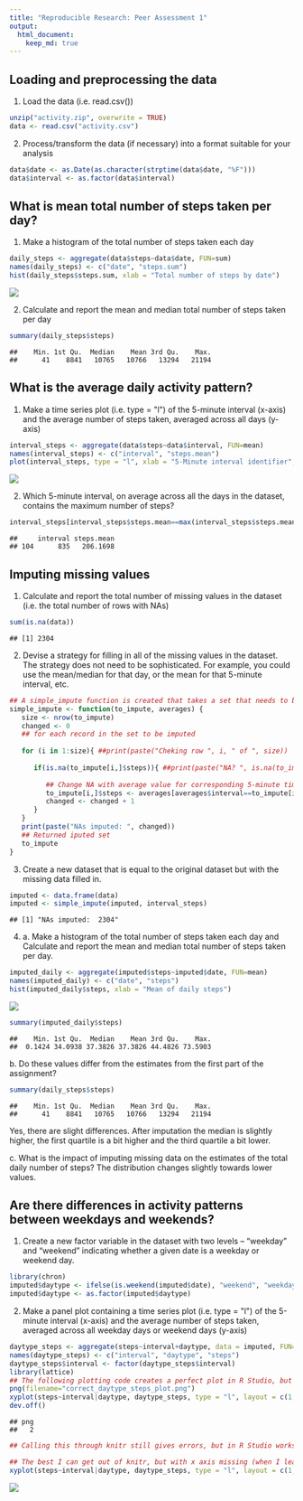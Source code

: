 ```yaml
---
title: "Reproducible Research: Peer Assessment 1"
output: 
  html_document:
    keep_md: true
---
```


## Loading and preprocessing the data

1. Load the data (i.e. read.csv())


```r
unzip("activity.zip", overwrite = TRUE)
data <- read.csv("activity.csv")
```

2. Process/transform the data (if necessary) into a format suitable for your
analysis

```r
data$date <- as.Date(as.character(strptime(data$date, "%F")))
data$interval <- as.factor(data$interval)
```

## What is mean total number of steps taken per day?

1. Make a histogram of the total number of steps taken each day


```r
daily_steps <- aggregate(data$steps~data$date, FUN=sum)
names(daily_steps) <- c("date", "steps.sum")
hist(daily_steps$steps.sum, xlab = "Total number of steps by date")
```

![](PA1_template_files/figure-html/unnamed-chunk-3-1.png)<!-- -->

2. Calculate and report the mean and median total number of steps taken
per day


```r
summary(daily_steps$steps)
```

```
##    Min. 1st Qu.  Median    Mean 3rd Qu.    Max. 
##      41    8841   10765   10766   13294   21194
```

## What is the average daily activity pattern?

1. Make a time series plot (i.e. type = "l") of the 5-minute interval (x-axis)
and the average number of steps taken, averaged across all days (y-axis)


```r
interval_steps <- aggregate(data$steps~data$interval, FUN=mean)
names(interval_steps) <- c("interval", "steps.mean")
plot(interval_steps, type = "l", xlab = "5-Minute interval identifier", ylab = "Average steps across all days")
```

![](PA1_template_files/figure-html/unnamed-chunk-5-1.png)<!-- -->

2. Which 5-minute interval, on average across all the days in the dataset,
contains the maximum number of steps?


```r
interval_steps[interval_steps$steps.mean==max(interval_steps$steps.mean),]
```

```
##     interval steps.mean
## 104      835   206.1698
```

## Imputing missing values
1. Calculate and report the total number of missing values in the dataset
(i.e. the total number of rows with NAs)

```r
sum(is.na(data))
```

```
## [1] 2304
```

2. Devise a strategy for filling in all of the missing values in the dataset. The
strategy does not need to be sophisticated. For example, you could use
the mean/median for that day, or the mean for that 5-minute interval, etc.

```r
## A simple_impute function is created that takes a set that needs to be imputed and a set with averages per 5-minute interval that are used to impute the NAs in the former.
simple_impute <- function(to_impute, averages) {
   size <- nrow(to_impute)
   changed <- 0
   ## for each record in the set to be imputed
   
   for (i in 1:size){ ##print(paste("Cheking row ", i, " of ", size))
      
      if(is.na(to_impute[i,]$steps)){ ##print(paste("NA? ", is.na(to_impute[i,]$steps)))
         
         ## Change NA with average value for corresponding 5-minute time interval across all days
         to_impute[i,]$steps <- averages[averages$interval==to_impute[i,]$interval,]$steps
         changed <- changed + 1
      }
   }
   print(paste("NAs imputed: ", changed))
   ## Returned iputed set
   to_impute
}
```

3. Create a new dataset that is equal to the original dataset but with the
missing data filled in.

```r
imputed <- data.frame(data)
imputed <- simple_impute(imputed, interval_steps)
```

```
## [1] "NAs imputed:  2304"
```

4. a. Make a histogram of the total number of steps taken each day and Calculate
and report the mean and median total number of steps taken per day. 


```r
imputed_daily <- aggregate(imputed$steps~imputed$date, FUN=mean)
names(imputed_daily) <- c("date", "steps")
hist(imputed_daily$steps, xlab = "Mean of daily steps")
```

![](PA1_template_files/figure-html/unnamed-chunk-10-1.png)<!-- -->

```r
summary(imputed_daily$steps)
```

```
##    Min. 1st Qu.  Median    Mean 3rd Qu.    Max. 
##  0.1424 34.0938 37.3826 37.3826 44.4826 73.5903
```

b. Do these values differ from the estimates from the first part of the assignment?

```r
summary(daily_steps$steps)
```

```
##    Min. 1st Qu.  Median    Mean 3rd Qu.    Max. 
##      41    8841   10765   10766   13294   21194
```
Yes, there are slight differences. After imputation the median is slightly higher, the first quartile is a bit higher and the third quartile a bit lower.

c. What is the impact of imputing missing data on the estimates of the total
daily number of steps?
The distribution changes slightly towards lower values.

## Are there differences in activity patterns between weekdays and weekends?
1. Create a new factor variable in the dataset with two levels – “weekday”
and “weekend” indicating whether a given date is a weekday or weekend
day.

```r
library(chron)
imputed$daytype <- ifelse(is.weekend(imputed$date), "weekend", "weekday")
imputed$daytype <- as.factor(imputed$daytype)
```

2. Make a panel plot containing a time series plot (i.e. type = "l") of the
5-minute interval (x-axis) and the average number of steps taken, averaged
across all weekday days or weekend days (y-axis)

```r
daytype_steps <- aggregate(steps~interval+daytype, data = imputed, FUN=mean)
names(daytype_steps) <- c("interval", "daytype", "steps")
daytype_steps$interval <- factor(daytype_steps$interval)
library(lattice)
## The following plotting code creates a perfect plot in R Studio, but knitr does not output the x axis correctly so I plot to a png to demonstrate
png(filename="correct_daytype_steps_plot.png")
xyplot(steps~interval|daytype, daytype_steps, type = "l", layout = c(1,2), ylab = "Average steps by day", scales=list(y=list(at= seq(0, 250, 25), limits=c(0,250)),x=list(at= seq(0, 2400, 200), limits=c(0,2400))))
dev.off()
```

```
## png 
##   2
```

```r
## Calling this through knitr still gives errors, but in R Studio works perfectly.

## The best I can get out of knitr, but with x axis missing (when I leave out x list completely it gets an 'overcrowded' x axis)
xyplot(steps~interval|daytype, daytype_steps, type = "l", layout = c(1,2), ylab = "Average steps by day", scales=list(y=list(at= seq(0, 250, 25), limits=c(0,250)),x=list(at= seq(0, 2400, 200))))
```

![](PA1_template_files/figure-html/unnamed-chunk-13-1.png)<!-- -->
